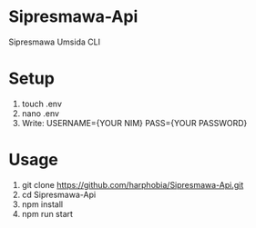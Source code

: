 # Sipresmawa-Api

Sipresmawa Umsida CLI

# Setup

1. touch .env
2. nano .env
3. Write:
   USERNAME={YOUR NIM}
   PASS={YOUR PASSWORD}

# Usage

1. git clone https://github.com/harphobia/Sipresmawa-Api.git
2. cd Sipresmawa-Api
3. npm install
4. npm run start
